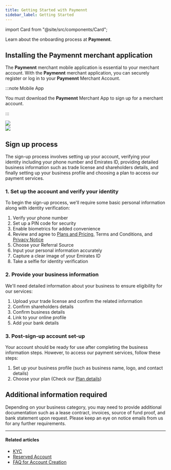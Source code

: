 ```yaml
---
title: Getting Started with Paymennt
sidebar_label: Getting Started
---
```


import Card from "@site/src/components/Card";

Learn about the onboarding process at **Paymennt**.

## Installing the Paymennt merchant application

The **Paymennt** merchant mobile application is essential to your merchant account. With the **Paymennt** merchant application, you can securely register or log in to your **Paymennt** Merchant Account.

:::note Mobile App

You must download the **Paymennt** Merchant App to sign up for a merchant account.

:::

<div class="row">
  <div class="col col--4 col--offset-2">
    <a href="https://play.google.com/store/apps/details?id=com.pointcheckout.terminal&hl=en">
      <img src="/img/guides/registration/install-android.png"></img>
    </a>
  </div>
  <div class="col col--4">
    <a href="https://apps.apple.com/jo/app/pointcheckout-terminal/id1505434910">
      <img src="/img/guides/registration/install-ios.png"></img>
    </a>
  </div>
</div>

## Sign up process

The sign-up process involves setting up your account, verifying your identity including your phone number and Emirates ID, providing detailed business information such as trade license and shareholders details, and finally setting up your business profile and choosing a plan to access our payment services.

### 1. Set up the account and verify your identity

To begin the sign-up process, we'll require some basic personal information along with identity verification:

1. Verify your phone number
1. Set up a PIN code for security
1. Enable biometrics for added convenience
1. Review and agree to [<ins>Plans and Pricing</ins>](https://www.paymennt.com/en/pricing), Terms and Conditions, and [<ins>Privacy Notice</ins>](https://www.paymennt.com/en/legal)
1. Choose your Referral Source
1. Input your personal information accurately
1. Capture a clear image of your Emirates ID
1. Take a selfie for identity verification

### 2. Provide your business information

We'll need detailed information about your business to ensure eligibility for our services:

1. Upload your trade license and confirm the related information
1. Confirm shareholders details
1. Confirm business details
1. Link to your online profile
1. Add your bank details

### 3. Post-sign-up account set-up

Your account should be ready for use after completing the business information steps. However, to access our payment services, follow these steps:

1. Set up your business profile (such as business name, logo, and contact details)
1. Choose your plan (Check our [<ins>Plan details</ins>](http://www.paymennt.com/pricing/))

## Additional information required

Depending on your business category, you may need to provide additional documentation such as a lease contract, invoices, source of fund proof, and bank statement upon request. Please keep an eye on notice emails from us for any further requirements.

***

#### Related articles

* [<ins>KYC</ins>](4-kyc.md)
* [<ins>Reserved Account</ins>](5-reserved-account.md)
* [<ins>FAQ for Account Creation</ins>](10-faq.md)

